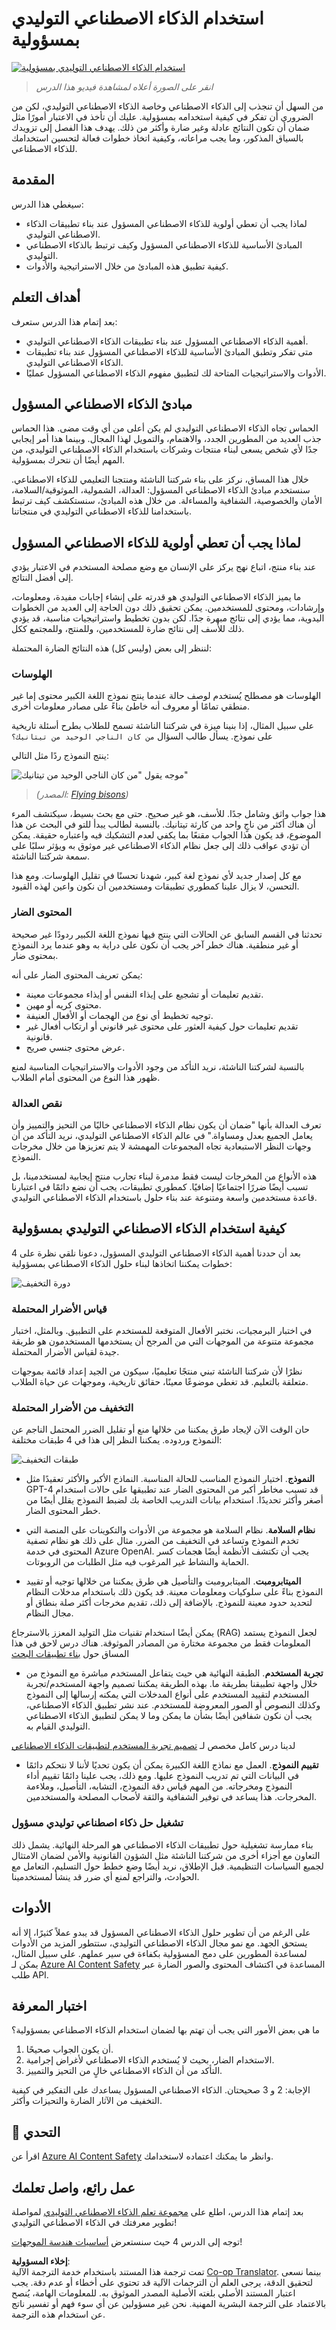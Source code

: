 <!--
CO_OP_TRANSLATOR_METADATA:
{
  "original_hash": "7f8f4c11f8c1cb6e1794442dead414ea",
  "translation_date": "2025-07-09T08:47:25+00:00",
  "source_file": "03-using-generative-ai-responsibly/README.md",
  "language_code": "ar"
}
-->
# استخدام الذكاء الاصطناعي التوليدي بمسؤولية

[![استخدام الذكاء الاصطناعي التوليدي بمسؤولية](../../../translated_images/03-lesson-banner.1ed56067a452d97709d51f6cc8b6953918b2287132f4909ade2008c936cd4af9.ar.png)](https://aka.ms/gen-ai-lesson3-gh?WT.mc_id=academic-105485-koreyst)

> _انقر على الصورة أعلاه لمشاهدة فيديو هذا الدرس_

من السهل أن تنجذب إلى الذكاء الاصطناعي وخاصة الذكاء الاصطناعي التوليدي، لكن من الضروري أن تفكر في كيفية استخدامه بمسؤولية. عليك أن تأخذ في الاعتبار أمورًا مثل ضمان أن تكون النتائج عادلة وغير ضارة وأكثر من ذلك. يهدف هذا الفصل إلى تزويدك بالسياق المذكور، وما يجب مراعاته، وكيفية اتخاذ خطوات فعالة لتحسين استخدامك للذكاء الاصطناعي.

## المقدمة

سيغطي هذا الدرس:

- لماذا يجب أن تعطي أولوية للذكاء الاصطناعي المسؤول عند بناء تطبيقات الذكاء الاصطناعي التوليدي.
- المبادئ الأساسية للذكاء الاصطناعي المسؤول وكيف ترتبط بالذكاء الاصطناعي التوليدي.
- كيفية تطبيق هذه المبادئ من خلال الاستراتيجية والأدوات.

## أهداف التعلم

بعد إتمام هذا الدرس ستعرف:

- أهمية الذكاء الاصطناعي المسؤول عند بناء تطبيقات الذكاء الاصطناعي التوليدي.
- متى تفكر وتطبق المبادئ الأساسية للذكاء الاصطناعي المسؤول عند بناء تطبيقات الذكاء الاصطناعي التوليدي.
- الأدوات والاستراتيجيات المتاحة لك لتطبيق مفهوم الذكاء الاصطناعي المسؤول عمليًا.

## مبادئ الذكاء الاصطناعي المسؤول

الحماس تجاه الذكاء الاصطناعي التوليدي لم يكن أعلى من أي وقت مضى. هذا الحماس جذب العديد من المطورين الجدد، والاهتمام، والتمويل لهذا المجال. وبينما هذا أمر إيجابي جدًا لأي شخص يسعى لبناء منتجات وشركات باستخدام الذكاء الاصطناعي التوليدي، من المهم أيضًا أن نتحرك بمسؤولية.

خلال هذا المساق، نركز على بناء شركتنا الناشئة ومنتجنا التعليمي للذكاء الاصطناعي. سنستخدم مبادئ الذكاء الاصطناعي المسؤول: العدالة، الشمولية، الموثوقية/السلامة، الأمان والخصوصية، الشفافية والمساءلة. من خلال هذه المبادئ، سنستكشف كيف ترتبط باستخدامنا للذكاء الاصطناعي التوليدي في منتجاتنا.

## لماذا يجب أن تعطي أولوية للذكاء الاصطناعي المسؤول

عند بناء منتج، اتباع نهج يركز على الإنسان مع وضع مصلحة المستخدم في الاعتبار يؤدي إلى أفضل النتائج.

ما يميز الذكاء الاصطناعي التوليدي هو قدرته على إنشاء إجابات مفيدة، ومعلومات، وإرشادات، ومحتوى للمستخدمين. يمكن تحقيق ذلك دون الحاجة إلى العديد من الخطوات اليدوية، مما يؤدي إلى نتائج مبهرة جدًا. لكن بدون تخطيط واستراتيجيات مناسبة، قد يؤدي ذلك للأسف إلى نتائج ضارة للمستخدمين، وللمنتج، وللمجتمع ككل.

لننظر إلى بعض (وليس كل) هذه النتائج الضارة المحتملة:

### الهلوسات

الهلوسات هو مصطلح يُستخدم لوصف حالة عندما ينتج نموذج اللغة الكبير محتوى إما غير منطقي تمامًا أو معروف أنه خاطئ بناءً على مصادر معلومات أخرى.

على سبيل المثال، إذا بنينا ميزة في شركتنا الناشئة تسمح للطلاب بطرح أسئلة تاريخية على نموذج. يسأل طالب السؤال `من كان الناجي الوحيد من تيتانيك؟`

ينتج النموذج ردًا مثل التالي:

![موجه يقول "من كان الناجي الوحيد من تيتانيك"](../../../03-using-generative-ai-responsibly/images/ChatGPT-titanic-survivor-prompt.webp)

> _(المصدر: [Flying bisons](https://flyingbisons.com?WT.mc_id=academic-105485-koreyst))_

هذا جواب واثق وشامل جدًا. للأسف، هو غير صحيح. حتى مع بحث بسيط، سيكتشف المرء أن هناك أكثر من ناجٍ واحد من كارثة تيتانيك. بالنسبة لطالب يبدأ للتو في البحث عن هذا الموضوع، قد يكون هذا الجواب مقنعًا بما يكفي لعدم التشكيك فيه واعتباره حقيقة. يمكن أن تؤدي عواقب ذلك إلى جعل نظام الذكاء الاصطناعي غير موثوق به ويؤثر سلبًا على سمعة شركتنا الناشئة.

مع كل إصدار جديد لأي نموذج لغة كبير، شهدنا تحسنًا في تقليل الهلوسات. ومع هذا التحسن، لا يزال علينا كمطوري تطبيقات ومستخدمين أن نكون واعين لهذه القيود.

### المحتوى الضار

تحدثنا في القسم السابق عن الحالات التي ينتج فيها نموذج اللغة الكبير ردودًا غير صحيحة أو غير منطقية. هناك خطر آخر يجب أن نكون على دراية به وهو عندما يرد النموذج بمحتوى ضار.

يمكن تعريف المحتوى الضار على أنه:

- تقديم تعليمات أو تشجيع على إيذاء النفس أو إيذاء مجموعات معينة.
- محتوى كريه أو مهين.
- توجيه تخطيط أي نوع من الهجمات أو الأفعال العنيفة.
- تقديم تعليمات حول كيفية العثور على محتوى غير قانوني أو ارتكاب أفعال غير قانونية.
- عرض محتوى جنسي صريح.

بالنسبة لشركتنا الناشئة، نريد التأكد من وجود الأدوات والاستراتيجيات المناسبة لمنع ظهور هذا النوع من المحتوى أمام الطلاب.

### نقص العدالة

تعرف العدالة بأنها "ضمان أن يكون نظام الذكاء الاصطناعي خاليًا من التحيز والتمييز وأن يعامل الجميع بعدل ومساواة." في عالم الذكاء الاصطناعي التوليدي، نريد التأكد من أن وجهات النظر الاستبعادية تجاه المجموعات المهمشة لا يتم تعزيزها من خلال مخرجات النموذج.

هذه الأنواع من المخرجات ليست فقط مدمرة لبناء تجارب منتج إيجابية لمستخدمينا، بل تسبب أيضًا ضررًا اجتماعيًا إضافيًا. كمطوري تطبيقات، يجب أن نضع دائمًا في اعتبارنا قاعدة مستخدمين واسعة ومتنوعة عند بناء حلول باستخدام الذكاء الاصطناعي التوليدي.

## كيفية استخدام الذكاء الاصطناعي التوليدي بمسؤولية

بعد أن حددنا أهمية الذكاء الاصطناعي التوليدي المسؤول، دعونا نلقي نظرة على 4 خطوات يمكننا اتخاذها لبناء حلول الذكاء الاصطناعي بمسؤولية:

![دورة التخفيف](../../../translated_images/mitigate-cycle.babcd5a5658e1775d5f2cb47f2ff305cca090400a72d98d0f9e57e9db5637c72.ar.png)

### قياس الأضرار المحتملة

في اختبار البرمجيات، نختبر الأفعال المتوقعة للمستخدم على التطبيق. وبالمثل، اختبار مجموعة متنوعة من الموجهات التي من المرجح أن يستخدمها المستخدمون هو طريقة جيدة لقياس الأضرار المحتملة.

نظرًا لأن شركتنا الناشئة تبني منتجًا تعليميًا، سيكون من الجيد إعداد قائمة بموجهات متعلقة بالتعليم. قد تغطي موضوعًا معينًا، حقائق تاريخية، وموجهات عن حياة الطلاب.

### التخفيف من الأضرار المحتملة

حان الوقت الآن لإيجاد طرق يمكننا من خلالها منع أو تقليل الضرر المحتمل الناجم عن النموذج وردوده. يمكننا النظر إلى هذا في 4 طبقات مختلفة:

![طبقات التخفيف](../../../translated_images/mitigation-layers.377215120b9a1159a8c3982c6bbcf41b6adf8c8fa04ce35cbaeeb13b4979cdfc.ar.png)

- **النموذج**. اختيار النموذج المناسب للحالة المناسبة. النماذج الأكبر والأكثر تعقيدًا مثل GPT-4 قد تسبب مخاطر أكبر من المحتوى الضار عند تطبيقها على حالات استخدام أصغر وأكثر تحديدًا. استخدام بيانات التدريب الخاصة بك لضبط النموذج يقلل أيضًا من خطر المحتوى الضار.

- **نظام السلامة**. نظام السلامة هو مجموعة من الأدوات والتكوينات على المنصة التي تخدم النموذج وتساعد في التخفيف من الضرر. مثال على ذلك هو نظام تصفية المحتوى في خدمة Azure OpenAI. يجب أن تكتشف الأنظمة أيضًا هجمات كسر الحماية والنشاط غير المرغوب فيه مثل الطلبات من الروبوتات.

- **الميتابرومبت**. الميتابرومبت والتأصيل هي طرق يمكننا من خلالها توجيه أو تقييد النموذج بناءً على سلوكيات ومعلومات معينة. قد يكون ذلك باستخدام مدخلات النظام لتحديد حدود معينة للنموذج. بالإضافة إلى ذلك، تقديم مخرجات أكثر صلة بنطاق أو مجال النظام.

يمكن أيضًا استخدام تقنيات مثل التوليد المعزز بالاسترجاع (RAG) لجعل النموذج يستمد المعلومات فقط من مجموعة مختارة من المصادر الموثوقة. هناك درس لاحق في هذا المساق حول [بناء تطبيقات البحث](../08-building-search-applications/README.md?WT.mc_id=academic-105485-koreyst)

- **تجربة المستخدم**. الطبقة النهائية هي حيث يتفاعل المستخدم مباشرة مع النموذج من خلال واجهة تطبيقنا بطريقة ما. بهذه الطريقة يمكننا تصميم واجهة المستخدم/تجربة المستخدم لتقييد المستخدم على أنواع المدخلات التي يمكنه إرسالها إلى النموذج وكذلك النصوص أو الصور المعروضة للمستخدم. عند نشر تطبيق الذكاء الاصطناعي، يجب أن نكون شفافين أيضًا بشأن ما يمكن وما لا يمكن لتطبيق الذكاء الاصطناعي التوليدي القيام به.

لدينا درس كامل مخصص لـ [تصميم تجربة المستخدم لتطبيقات الذكاء الاصطناعي](../12-designing-ux-for-ai-applications/README.md?WT.mc_id=academic-105485-koreyst)

- **تقييم النموذج**. العمل مع نماذج اللغة الكبيرة يمكن أن يكون تحديًا لأننا لا نتحكم دائمًا في البيانات التي تم تدريب النموذج عليها. ومع ذلك، يجب علينا دائمًا تقييم أداء النموذج ومخرجاته. من المهم قياس دقة النموذج، التشابه، التأصيل، وملاءمة المخرجات. هذا يساعد في توفير الشفافية والثقة لأصحاب المصلحة والمستخدمين.

### تشغيل حل ذكاء اصطناعي توليدي مسؤول

بناء ممارسة تشغيلية حول تطبيقات الذكاء الاصطناعي هو المرحلة النهائية. يشمل ذلك التعاون مع أجزاء أخرى من شركتنا الناشئة مثل الشؤون القانونية والأمن لضمان الامتثال لجميع السياسات التنظيمية. قبل الإطلاق، نريد أيضًا وضع خطط حول التسليم، التعامل مع الحوادث، والتراجع لمنع أي ضرر قد ينشأ لمستخدمينا.

## الأدوات

على الرغم من أن تطوير حلول الذكاء الاصطناعي المسؤول قد يبدو عملاً كثيرًا، إلا أنه يستحق الجهد. مع نمو مجال الذكاء الاصطناعي التوليدي، ستتطور المزيد من الأدوات لمساعدة المطورين على دمج المسؤولية بكفاءة في سير عملهم. على سبيل المثال، يمكن لـ [Azure AI Content Safety](https://learn.microsoft.com/azure/ai-services/content-safety/overview?WT.mc_id=academic-105485-koreyst) المساعدة في اكتشاف المحتوى والصور الضارة عبر طلب API.

## اختبار المعرفة

ما هي بعض الأمور التي يجب أن تهتم بها لضمان استخدام الذكاء الاصطناعي بمسؤولية؟

1. أن يكون الجواب صحيحًا.
1. الاستخدام الضار، بحيث لا يُستخدم الذكاء الاصطناعي لأغراض إجرامية.
1. التأكد من أن الذكاء الاصطناعي خالٍ من التحيز والتمييز.

الإجابة: 2 و 3 صحيحتان. الذكاء الاصطناعي المسؤول يساعدك على التفكير في كيفية التخفيف من الآثار الضارة والتحيزات وأكثر.

## 🚀 التحدي

اقرأ عن [Azure AI Content Safety](https://learn.microsoft.com/azure/ai-services/content-safety/overview?WT.mc_id=academic-105485-koreyst) وانظر ما يمكنك اعتماده لاستخدامك.

## عمل رائع، واصل تعلمك

بعد إتمام هذا الدرس، اطلع على [مجموعة تعلم الذكاء الاصطناعي التوليدي](https://aka.ms/genai-collection?WT.mc_id=academic-105485-koreyst) لمواصلة تطوير معرفتك في الذكاء الاصطناعي التوليدي!

توجه إلى الدرس 4 حيث سنستعرض [أساسيات هندسة الموجهات](../04-prompt-engineering-fundamentals/README.md?WT.mc_id=academic-105485-koreyst)!

**إخلاء المسؤولية**:  
تمت ترجمة هذا المستند باستخدام خدمة الترجمة الآلية [Co-op Translator](https://github.com/Azure/co-op-translator). بينما نسعى لتحقيق الدقة، يرجى العلم أن الترجمات الآلية قد تحتوي على أخطاء أو عدم دقة. يجب اعتبار المستند الأصلي بلغته الأصلية المصدر الموثوق به. للمعلومات الهامة، يُنصح بالاعتماد على الترجمة البشرية المهنية. نحن غير مسؤولين عن أي سوء فهم أو تفسير ناتج عن استخدام هذه الترجمة.